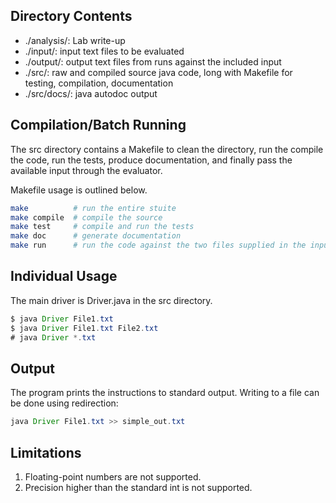 Directory Contents  
------------------
*  ./analysis/: Lab write-up  
*  ./input/: input text files to be evaluated
*  ./output/: output text files from runs against the included input
*  ./src/: raw and compiled source java code, long with Makefile for testing, compilation, documentation
*  ./src/docs/: java autodoc output

Compilation/Batch Running
-------------------------
The src directory contains a Makefile to clean the directory, run the compile the code, run the tests, produce documentation, and finally pass the available input through the evaluator.

Makefile usage is outlined below.
```bash
make          # run the entire stuite
make compile  # compile the source
make test     # compile and run the tests
make doc      # generate documentation
make run      # run the code against the two files supplied in the inputs directory
```

Individual Usage
-----
The main driver is Driver.java in the src directory.
```java
$ java Driver File1.txt
$ java Driver File1.txt File2.txt
# java Driver *.txt
```

Output
------
The program prints the instructions to
standard output.  Writing to a file can be done using redirection:
```java
java Driver File1.txt >> simple_out.txt
```

Limitations
-----------
1.  Floating-point numbers are not supported.
2.  Precision higher than the standard int is not supported.
